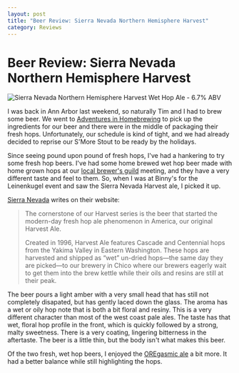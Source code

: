 ```yaml
---
layout: post
title: "Beer Review: Sierra Nevada Northern Hemisphere Harvest"
category: Reviews
---
```


Beer Review: Sierra Nevada Northern Hemisphere Harvest
======================================================

![Sierra Nevada Northern Hemisphere Harvest Wet Hop Ale - 6.7% ABV](http://www.yeastboundanddown.com/wp-content/uploads/2010/10/IMG_20101014_213733-1024x764.jpg "Sierra Nevada Northern Hemisphere Harvest")

I was back in Ann Arbor last weekend, so naturally Tim and I had to brew some beer. We went to [Adventures in Homebrewing](http://www.homebrewing.org "Adventures in Homebrewing") to pick up the ingredients for our beer and there were in the middle of packaging their fresh hops. Unfortunately, our schedule is kind of tight, and we had already decided to reprise our S'More Stout to be ready by the holidays.

Since seeing pound upon pound of fresh hops, I've had a hankering to try some fresh hop beers. I've had some home brewed wet hop beer made with home grown hops at our [local brewer's guild](http://aabg.org "Ann Arbor Brewer's Guild") meeting, and they have a very different taste and feel to them. So, when I was at Binny's for the Leinenkugel event and saw the Sierra Nevada Harvest ale, I picked it up.

[Sierra Nevada](http://www.sierranevada.com/ "Sierra Nevada") writes on their website:

> The cornerstone of our Harvest series is the beer that started the modern-day fresh hop ale phenomenon in America, our original Harvest Ale.
> 
> Created in 1996, Harvest Ale features Cascade and Centennial hops from the Yakima Valley in Eastern Washington. These hops are harvested and shipped as “wet” un-dried hops—the same day they are picked—to our brewery in Chico where our brewers eagerly wait to get them into the brew kettle while their oils and resins are still at their peak.

The beer pours a light amber with a very small head that has still not completely disapated, but has gently laced down the glass. The aroma has a wet or oily hop note that is both a bit floral and resiny. This is a very different character than most of the west coast pale ales. The taste has that wet, floral hop profile in the front, which is quickly followed by a strong, malty sweetness. There is a very coating, lingering bitterness in the aftertaste. The beer is a little thin, but the body isn't what makes this beer.

Of the two fresh, wet hop beers, I enjoyed the [OREgasmic ale](http://www.yeastboundanddown.com/2010/10/beer-review-rogue-oregasmic-ale/) a bit more. It had a better balance while still highlighting the hops.